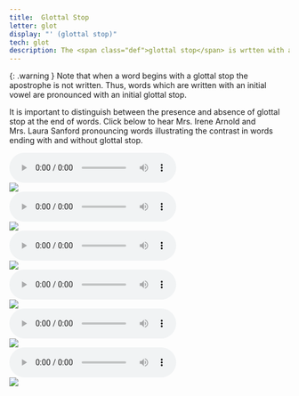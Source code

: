 ```yaml
---
title:  Glottal Stop
letter: glot
display: "' (glottal stop)" 
tech: glot
description: The <span class="def">glottal stop</span> is wrtten with an apostrphe ( <b>&#8217; )</b>. It is a distinct sound from the ejective sound which is also written with an apostrophe. It is pronounced as a slight "catch in the breath". It is called a "glottal stop" because the vocal cords are held tightly together, stopping air from moving from the lungs and into the mouth.  This is the same sound which occurs in the middle of the English expression 'uh-oh' (although it is not written with an apostrophe in English).	
---
```


{: .warning }
Note  that when a word begins with a glottal stop the apostrophe is not written. Thus, words which are written with an initial vowel are pronounced with an initial glottal stop.



It is important to distinguish between the presence and absence of glottal stop  at the end of words. Click below to hear Mrs.&nbsp;Irene Arnold and Mrs.&nbsp;Laura Sanford pronouncing words illustrating the contrast in words ending with and without glottal stop.			

<div class="audiobox">
<div class="audio"><audio controls src="{{ site.baseurl }}/assets/audio/vow_glot_comp.mp3" type="audio/mpeg">Your browser does not support the audio element.</audio></div>
<div class="text"><img src="{{ site.baseurl }}/assets/gif/vow_glot_comp.gif" border="0"/></div>
</div>

<div class="audiobox">
<div class="audio"><audio controls src="{{ site.baseurl }}/assets/audio/h_glot_comp.mp3" type="audio/mpeg">Your browser does not support the audio element.</audio></div>
<div class="text"><img src="{{ site.baseurl }}/assets/gif/h_glot_comp.gif" border="0"/></div>
</div>

<div class="audiobox">
<div class="audio"><audio controls src="{{ site.baseurl }}/assets/audio/n_glot_comp.mp3" type="audio/mpeg">Your browser does not support the audio element.</audio></div>
<div class="text"><img src="{{ site.baseurl }}/assets/gif/n_glot_comp.gif" border="0"/></div>
</div>

<div class="audiobox">
<div class="audio"><audio controls src="{{ site.baseurl }}/assets/audio/l_glot_comp.mp3" type="audio/mpeg">Your browser does not support the audio element.</audio></div>
<div class="text"><img src="{{ site.baseurl }}/assets/gif/l_glot_comp.gif" border="0"/></div>
</div>

<div class="audiobox">
<div class="audio"><audio controls src="{{ site.baseurl }}/assets/audio/aff_glot_comp.mp3" type="audio/mpeg">Your browser does not support the audio element.</audio></div>
<div class="text"><img src="{{ site.baseurl }}/assets/gif/aff_glot_comp.gif" border="0"/></div>
</div>

<div class="audiobox">
<div class="audio"><audio controls src="{{ site.baseurl }}/assets/audio/stop_glot_comp.mp3" type="audio/mpeg">Your browser does not support the audio element.</audio></div>
<div class="text"><img src="{{ site.baseurl }}/assets/gif/stop_glot_comp.gif" border="0"/></div>
</div>
